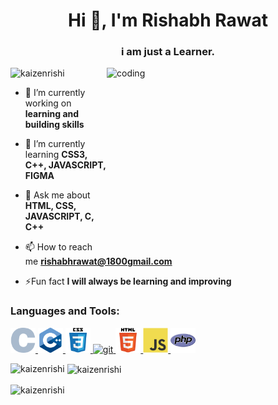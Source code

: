 
<h1 align="center">Hi 👋, I'm Rishabh Rawat</h1>
<h3 align="center">i am just a Learner. </h3> 

<img align = "right" alt = "coding" width="350" height ="300" src = "https://i.pinimg.com/originals/81/17/8b/81178b47a8598f0c81c4799f2cdd4057.gif">

 
<p align="left"> <img src="https://komarev.com/ghpvc/?username=kaizenrishi&label=Profile%20views&color=0e75b6&style=flat" alt="kaizenrishi" /> </p>

- 🔭 I’m currently working on **learning and building skills**

- 🌱 I’m currently learning **CSS3, C++, JAVASCRIPT, FIGMA**

- 💬 Ask me about **HTML, CSS, JAVASCRIPT, C, C++**

- 📫 How to reach me **rishabhrawat@1800gmail.com**
- ⚡Fun fact **I will always be learning and improving**

<!-- <h3 align="left">Connect with me:</h3>
<p align="left">
<a href="https://linkedin.com/in/rishabh rawat" target="blank"><img align="center" src="https://raw.githubusercontent.com/rahuldkjain/github-profile-readme-generator/master/src/images/icons/Social/linked-in-alt.svg" alt="rishabh rawat" height="30" width="40" /></a>
<a href
="https://www.leetcode.com/rishabh rawat" target="blank"><img align="center" src="https://raw.githubusercontent.com/rahuldkjain/github-profile-readme-generator/master/src/images/icons/Social/leet-code.svg" alt="rishabh rawat" height="30" width="40" /></a>
</p> -->

<h3 align="left">Languages and Tools:</h3>
<p align="left"> <a href="https://www.cprogramming.com/" target="_blank" rel="noreferrer"> <img src="https://raw.githubusercontent.com/devicons/devicon/master/icons/c/c-original.svg" alt="c" width="40" height="40"/> </a> <a href="https://www.w3schools.com/cpp/" target="_blank" rel="noreferrer"> <img src="https://raw.githubusercontent.com/devicons/devicon/master/icons/cplusplus/cplusplus-original.svg" alt="cplusplus" width="40" height="40"/> </a> <a href="https://www.w3schools.com/css/" target="_blank" rel="noreferrer"> <img src="https://raw.githubusercontent.com/devicons/devicon/master/icons/css3/css3-original-wordmark.svg" alt="css3" width="40" height="40"/> </a> <a href="https://git-scm.com/" target="_blank" rel="noreferrer"> <img src="https://www.vectorlogo.zone/logos/git-scm/git-scm-icon.svg" alt="git" width="40" height="40"/> </a> <a href="https://www.w3.org/html/" target="_blank" rel="noreferrer"> <img src="https://raw.githubusercontent.com/devicons/devicon/master/icons/html5/html5-original-wordmark.svg" alt="html5" width="40" height="40"/> </a> <a href="https://developer.mozilla.org/en-US/docs/Web/JavaScript" target="_blank" rel="noreferrer"> <img src="https://raw.githubusercontent.com/devicons/devicon/master/icons/javascript/javascript-original.svg" alt="javascript" width="40" height="40"/> </a> <a href="https://www.php.net" target="_blank" rel="noreferrer"> <img src="https://raw.githubusercontent.com/devicons/devicon/master/icons/php/php-original.svg" alt="php" width="40" height="40"/> </a> </p>

<p><img align="left" src="https://github-readme-stats.vercel.app/api/top-langs?username=kaizenrishi&show_icons=true&locale=en&layout=compact" alt="kaizenrishi" /></p>

<p>&nbsp;<img align="center" src="https://github-readme-stats.vercel.app/api?username=kaizenrishi&show_icons=true&locale=en" alt="kaizenrishi" /></p>

<p><img align="center" src="https://github-readme-streak-stats.herokuapp.com/?user=kaizenrishi&" alt="kaizenrishi" /></p>
